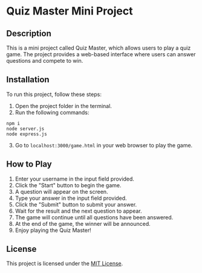# Quiz Master Mini Project

## Description

This is a mini project called Quiz Master, which allows users to play a quiz game. The project provides a web-based interface where users can answer questions and compete to win.

## Installation

To run this project, follow these steps:

1. Open the project folder in the terminal.
2. Run the following commands:

`npm i` <br />
`node server.js` <br />
`node express.js` <br />


3. Go to `localhost:3000/game.html` in your web browser to play the game.

## How to Play

1. Enter your username in the input field provided.
2. Click the "Start" button to begin the game.
3. A question will appear on the screen.
4. Type your answer in the input field provided.
5. Click the "Submit" button to submit your answer.
6. Wait for the result and the next question to appear.
7. The game will continue until all questions have been answered.
8. At the end of the game, the winner will be announced.
9. Enjoy playing the Quiz Master!

## License

This project is licensed under the [MIT License](LICENSE).
